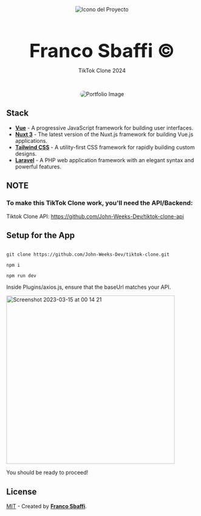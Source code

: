 <div align="center">
  
![Icono del Proyecto](https://github.com/FrancoSbaffi/Portfolio/assets/99909205/30fc803e-aabb-4af6-84e1-33fcf6e60ad8)

</div>

<h3 align="center" style="margin-bottom: 0; font-size: 50px;">
  Franco Sbaffi &copy;
</h3>

<p align="center">
  TikTok Clone 2024
</p>
<br>
<div align="center">
  
<img src="https://github.com/FrancoSbaffi/TiktTokClone/assets/99909205/8885d200-d668-44b0-aa5a-a4462bf21575"
 alt="Portfolio Image" style="border-radius: 10px;">
  
</div>

## Stack

- [**Vue**](https://vuejs.org/) - A progressive JavaScript framework for building user interfaces.
- [**Nuxt 3**](https://v3.nuxtjs.org/) - The latest version of the Nuxt.js framework for building Vue.js applications.
- [**Tailwind CSS**](https://tailwindcss.com/) - A utility-first CSS framework for rapidly building custom designs.
- [**Laravel**](https://laravel.com/) - A PHP web application framework with an elegant syntax and powerful features.

## NOTE

### To make this TikTok Clone work, you'll need the API/Backend:

Tiktok Clone API: https://github.com/John-Weeks-Dev/tiktok-clone-api

## Setup for the App

```

git clone https://github.com/John-Weeks-Dev/tiktok-clone.git

npm i

npm run dev

```
Inside Plugins/axios.js, ensure that the baseUrl matches your API.

<img width="443" alt="Screenshot 2023-03-15 at 00 14 21" src="https://user-images.githubusercontent.com/108229029/225085615-529afbca-8cb8-4ed4-bf5b-54ba6f827f36.png">

You should be ready to proceed!

##  License

[MIT](#) - Created by [**Franco Sbaffi**](https://www.linkedin.com/in/franco-sbaffi/).
